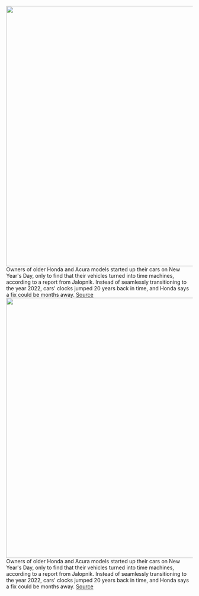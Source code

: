 <img src='https://cdn.vox-cdn.com/thumbor/AlDNhXXTMtmJwOiEA-n_6erDYzo=/0x0:800x532/1200x800/filters:focal(336x202:464x330)/cdn.vox-cdn.com/uploads/chorus_image/image/70363709/steeringwheelVERGE.0.jpg' width='700px' /><br/>
Owners of older Honda and Acura models started up their cars on New Year's Day, only to find that their vehicles turned into time machines, according to a report from Jalopnik. Instead of seamlessly transitioning to the year 2022, cars' clocks jumped 20 years back in time, and Honda says a fix could be months away.
<a href='https://www.theverge.com/2022/1/8/22873403/honda-acuras-y2k22-bug-clocks-reset-2002'> Source <a/><img src='https://cdn.vox-cdn.com/thumbor/AlDNhXXTMtmJwOiEA-n_6erDYzo=/0x0:800x532/1200x800/filters:focal(336x202:464x330)/cdn.vox-cdn.com/uploads/chorus_image/image/70363709/steeringwheelVERGE.0.jpg' width='700px' /><br/>
Owners of older Honda and Acura models started up their cars on New Year's Day, only to find that their vehicles turned into time machines, according to a report from Jalopnik. Instead of seamlessly transitioning to the year 2022, cars' clocks jumped 20 years back in time, and Honda says a fix could be months away.
<a href='https://www.theverge.com/2022/1/8/22873403/honda-acuras-y2k22-bug-clocks-reset-2002'> Source <a/>